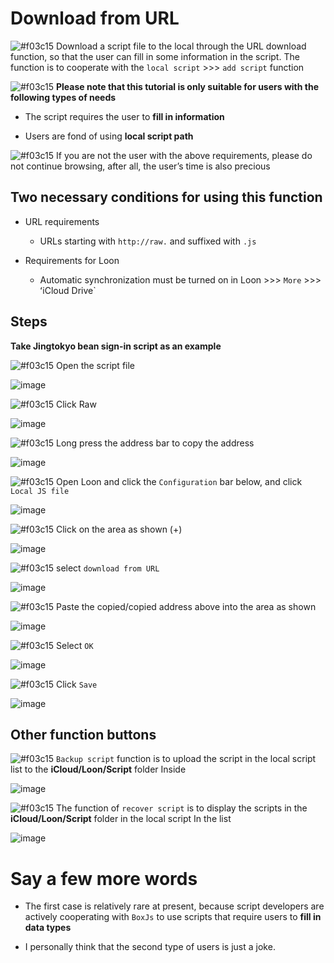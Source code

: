 # Download from URL

![#f03c15](https://placehold.it/15/f03c15/000000?text=+) Download a script file to the local through the URL download function, so that the user can fill in some information in the script. The function is to cooperate with the `local script` >>> `add script` function

![#f03c15](https://placehold.it/15/f03c15/000000?text=+) **Please note that this tutorial is only suitable for users with the following types of needs**

- The script requires the user to **fill in information**

- Users are fond of using **local script path**

![#f03c15](https://placehold.it/15/f03c15/000000?text=+) If you are not the user with the above requirements, please do not continue browsing, after all, the user’s time is also precious

## Two necessary conditions for using this function

- URL requirements

  - URLs starting with `http://raw.` and suffixed with `.js`

- Requirements for Loon

  - Automatic synchronization must be turned on in Loon >>> `More` >>> ʻiCloud Drive`

## Steps

**Take Jingtokyo bean sign-in script as an example**

![#f03c15](https://placehold.it/15/f03c15/000000?text=+) Open the script file

![image](https://raw.githubusercontent.com/chiupam/tutorial-image/master/Loon/Plus/JaveScript_1_1.jpg)

![#f03c15](https://placehold.it/15/f03c15/000000?text=+) Click Raw

![image](https://raw.githubusercontent.com/chiupam/tutorial-image/master/Loon/Plus/JaveScript_1_2.jpg)

![#f03c15](https://placehold.it/15/f03c15/000000?text=+) Long press the address bar to copy the address

![image](https://raw.githubusercontent.com/chiupam/tutorial-image/master/Loon/Plus/Download_From_URL_1.jpg)
 
![#f03c15](https://placehold.it/15/f03c15/000000?text=+) Open Loon and click the `Configuration` bar below, and click `Local JS file`

![image](https://raw.githubusercontent.com/chiupam/tutorial-image/master/Loon/Plus/Download_From_URL.jpg)
 
![#f03c15](https://placehold.it/15/f03c15/000000?text=+) Click on the area as shown (+)

![image](https://raw.githubusercontent.com/chiupam/tutorial-image/master/Loon/Plus/Download_From_URL_2.jpg)
 
![#f03c15](https://placehold.it/15/f03c15/000000?text=+) select `download from URL`

![image](https://raw.githubusercontent.com/chiupam/tutorial-image/master/Loon/Plus/Download_From_URL_3.jpg)
 
![#f03c15](https://placehold.it/15/f03c15/000000?text=+) Paste the copied/copied address above into the area as shown

![image](https://raw.githubusercontent.com/chiupam/tutorial-image/master/Loon/Plus/Download_From_URL_4.jpg)

![#f03c15](https://placehold.it/15/f03c15/000000?text=+) Select `OK`

![image](https://raw.githubusercontent.com/chiupam/tutorial-image/master/Loon/Plus/Download_From_URL_5.jpg)

![#f03c15](https://placehold.it/15/f03c15/000000?text=+) Click `Save`

![image](https://raw.githubusercontent.com/chiupam/tutorial-image/master/Loon/Plus/Download_From_URL_6.jpg)

## Other function buttons

![#f03c15](https://placehold.it/15/f03c15/000000?text=+) `Backup script` function is to upload the script in the local script list to the **iCloud/Loon/Script** folder Inside

![image](https://raw.githubusercontent.com/chiupam/tutorial-image/master/Loon/Plus/Download_From_URL_Backup.jpg)

![#f03c15](https://placehold.it/15/f03c15/000000?text=+) The function of `recover script` is to display the scripts in the **iCloud/Loon/Script** folder in the local script In the list

![image](https://raw.githubusercontent.com/chiupam/tutorial-image/master/Loon/Plus/Download_From_URL_Restore.jpg)

# Say a few more words

- The first case is relatively rare at present, because script developers are actively cooperating with `BoxJs` to use scripts that require users to **fill in data types**

- I personally think that the second type of users is just a joke.